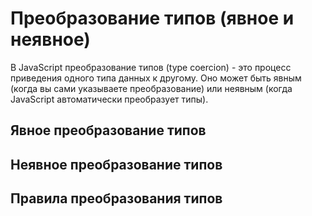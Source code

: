 # Преобразование типов (явное и неявное)

В JavaScript преобразование типов (type coercion) - это процесс приведения одного типа данных к другому. Оно может быть
явным (когда вы сами указываете преобразование) или неявным (когда JavaScript автоматически преобразует типы).

## Явное преобразование типов

## Неявное преобразование типов

## Правила преобразования типов

